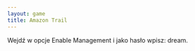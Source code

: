 ```yaml
---
layout: game
title: Amazon Trail
---
```


Wejdź w opcje Enable Management i jako hasło wpisz: dream.
